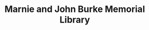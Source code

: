 ---
layout: repo
title: "Marnie and John Burke Memorial Library"
id: 10781
permalink: repos/10781/
---